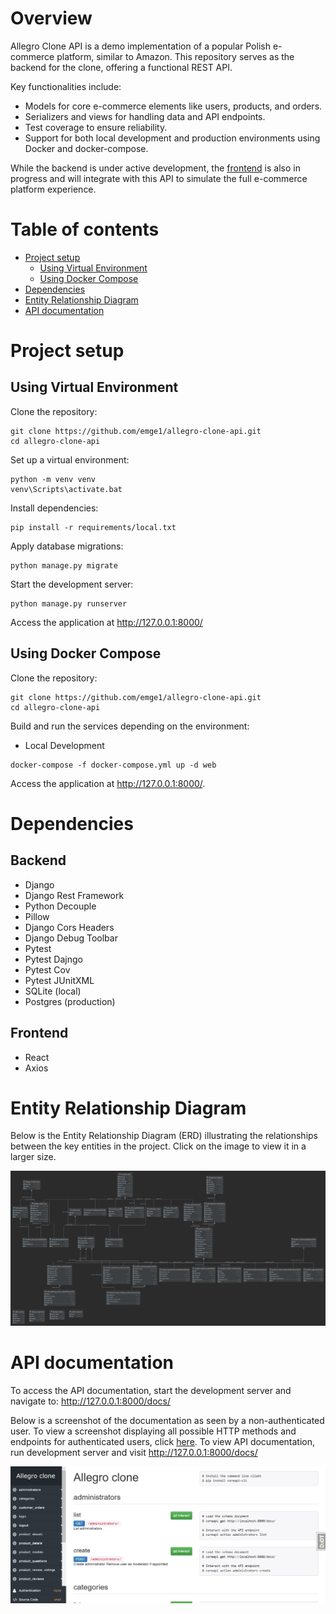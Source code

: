 # Overview

Allegro Clone API is a demo implementation of a popular Polish e-commerce platform, similar to Amazon. This repository serves as the backend for the clone, offering a functional REST API.

Key functionalities include:

* Models for core e-commerce elements like users, products, and orders.
* Serializers and views for handling data and API endpoints.
* Test coverage to ensure reliability.
* Support for both local development and production environments using Docker and docker-compose.


While the backend is under active development, the [frontend](https://github.com/emge1/allegro-clone-frontend) is also in progress and will integrate with this API to simulate the full e-commerce platform experience.


# Table of contents

* [Project setup](#project-setup)
  * [Using Virtual Environment](#using-virtual-environment)
  * [Using Docker Compose](#using-docker-compose)
* [Dependencies](#dependencies)
* [Entity Relationship Diagram](#entity-relationship-diagram)
* [API documentation](#api-documentation)

# Project setup

## Using Virtual Environment

Clone the repository:

```
git clone https://github.com/emge1/allegro-clone-api.git
cd allegro-clone-api
```

Set up a virtual environment:

```
python -m venv venv
venv\Scripts\activate.bat
```

Install dependencies:

```
pip install -r requirements/local.txt 
```

Apply database migrations:

```
python manage.py migrate
```

Start the development server:
```
python manage.py runserver
```

Access the application at http://127.0.0.1:8000/

## Using Docker Compose
Clone the repository:

```
git clone https://github.com/emge1/allegro-clone-api.git
cd allegro-clone-api
```

Build and run the services depending on the environment:

* Local Development
```
docker-compose -f docker-compose.yml up -d web
```

Access the application at http://127.0.0.1:8000/.

# Dependencies
## Backend
* Django
* Django Rest Framework
* Python Decouple
* Pillow
* Django Cors Headers
* Django Debug Toolbar
* Pytest
* Pytest Dajngo
* Pytest Cov
* Pytest JUnitXML
* SQLite (local)
* Postgres (production)

## Frontend
* React
* Axios

# Entity Relationship Diagram 
Below is the Entity Relationship Diagram (ERD) illustrating the relationships between the key entities in the project. Click on the image to view it in a larger size.

![Entity Relationship Diagram](media/readme/entity_diagram.png)

# API documentation

To access the API documentation, start the development server and navigate to:
http://127.0.0.1:8000/docs/

Below is a screenshot of the documentation as seen by a non-authenticated user.
To view a screenshot displaying all possible HTTP methods and endpoints for authenticated users, click [here](media/localhost_8000_docs_.png).
To view API documentation, run development server and visit http://127.0.0.1:8000/docs/

![Swagger docs, non-authenticated](media/readme/docs.png)
